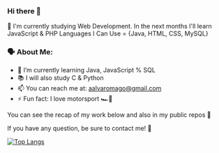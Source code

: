 ### Hi there 👋

🙌 I'm currently studying Web Development. In the next months I'll learn JavaScript & PHP
Languages I Can Use = {Java, HTML, CSS, MySQL}

### 🗣️ About Me:

- 🧠 I’m currently learning Java, JavaScript % SQL 
- 📚 I will also study C & Python
- 📫 You can reach me at: aalvaromago@gmail.com
- ⚡ Fun fact: I love motorsport 🏎️💨

You can see the recap of my work below and also in my public repos 👀

If you have any question, be sure to contact me! 🤙

[![Top Langs](https://github-readme-stats.vercel.app/api/top-langs/?username=alvaromago&theme=dark&layout=compact&langs_count=6)](https://github.com/anuraghazra/github-readme-stats)
